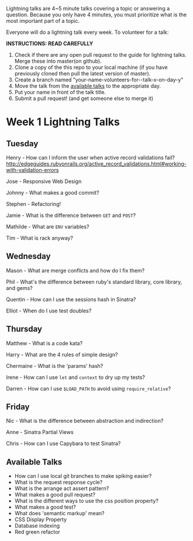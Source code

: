 Lightning talks are 4~5 minute talks covering a topic or answering a question.
Because you only have 4 minutes, you must prioritize what is the most important
part of a topic.

Everyone will do a lightning talk every week. To volunteer for a talk:

**INSTRUCTIONS: READ CAREFULLY**

1. Check if there are any open pull request to the guide for lightning talks.
Merge these into master(on github).
2. Clone a copy of the this repo to your local machine (if you have previously
cloned then pull the latest version of master).
3. Create a branch named "your-name-volunteers-for--talk-x-on-day-y"
4. Move the talk from the [available talks](#available-talks) to the appropriate
   day.
5. Put your name in front of the talk title.
6. Submit a pull request!  (and get someone else to merge it)


# Week 1 Lightning Talks

## Tuesday
 Henry - How can I inform the user when active record validations fail? http://edgeguides.rubyonrails.org/active_record_validations.html#working-with-validation-errors

 Jose - Responsive Web Design

 Johnny - What makes a good commit?

 Stephen - Refactoring!

 Jamie - What is the difference between `GET` and `POST`?

 Mathilde - What are `ENV` variables?

 Tim - What is rack anyway?

## Wednesday

Mason - What are merge conflicts and how do I fix them?

Phil - What's the difference between ruby's standard library, core library, and gems?

Quentin - How can I use the sessions hash in Sinatra?

Elliot - When do I use test doubles?

## Thursday
  Matthew - What is a code kata?

  Harry - What are the 4 rules of simple design?

  Chermaine - What is the 'params' hash?

  Irene - How can I use `let` and `context` to dry up my tests?

  Darren - How can I use `$LOAD_PATH` to avoid using `require_relative`?

## Friday

Nic - What is the difference between abstraction and indirection?

Anne - Sinatra Partial Views

Chris - How can I use Capybara to test Sinatra?

## Available Talks

* How can I use local git branches to make spiking easier?
* What is the request response cycle?
* What is the arrange act assert pattern?
* What makes a good pull request?
* What is the different ways to use the css position property?
* What makes a good test?
* What does 'semantic markup' mean?
* CSS Display Property
* Database indexing
* Red green refactor
